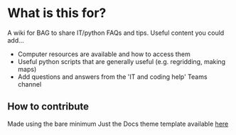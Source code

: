 # What is this for?
A wiki for BAG to share IT/python FAQs and tips. Useful content you could add...
- Computer resources are available and how to access them
- Useful python scripts that are generally useful (e.g. regridding, making maps)
- Add questions and answers from the 'IT and coding help' Teams channel

## How to contribute




Made using the bare minimum Just the Docs theme template available [here](https://github.com/just-the-docs/just-the-docs-template/tree/main)
